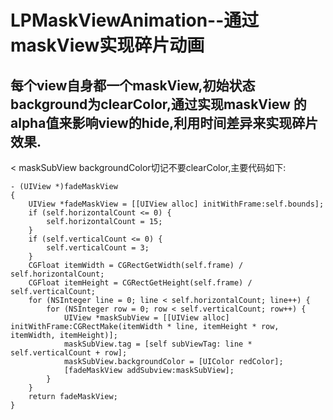 # LPMaskViewAnimation--通过maskView实现碎片动画
## 每个view自身都一个maskView,初始状态background为clearColor,通过实现maskView 的alpha值来影响view的hide,利用时间差异来实现碎片效果.
< maskSubView backgroundColor切记不要clearColor,主要代码如下:

```objc
- (UIView *)fadeMaskView
{
    UIView *fadeMaskView = [[UIView alloc] initWithFrame:self.bounds];
    if (self.horizontalCount <= 0) {
        self.horizontalCount = 15;
    }
    if (self.verticalCount <= 0) {
        self.verticalCount = 3;
    }
    CGFloat itemWidth = CGRectGetWidth(self.frame) / self.horizontalCount;
    CGFloat itemHeight = CGRectGetHeight(self.frame) / self.verticalCount;
    for (NSInteger line = 0; line < self.horizontalCount; line++) {
        for (NSInteger row = 0; row < self.verticalCount; row++) {
            UIView *maskSubView = [[UIView alloc] initWithFrame:CGRectMake(itemWidth * line, itemHeight * row, itemWidth, itemHeight)];
            maskSubView.tag = [self subViewTag: line * self.verticalCount + row];
            maskSubView.backgroundColor = [UIColor redColor];
            [fadeMaskView addSubview:maskSubView];
        }
    }
    return fadeMaskView;
}

```
